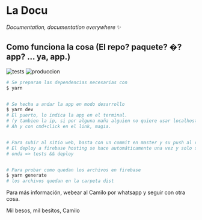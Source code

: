 # La Docu

*Documentation, documentation everywhere*  ✨


## Como funciona la cosa (El repo? paquete? �? app? ... ya, app.)

![tests](https://github.com/camonunez/laDocu/actions/workflows/ci.yml/badge.svg)
![produccion](https://github.com/camonunez/laDocu/actions/workflows/deploy.yml/badge.svg)

```bash
# Se preparan las dependencias necesarias con
$ yarn 


# Se hecha a andar la app en modo desarrollo
$ yarn dev
# El puerto, lo indica la app en el terminal.
# (y tambien la ip, si por alguna maña alguien no quiere usar localhost)
# Ah y con cmd+click en el link, magia.


# Para subir al sitio web, basta con un commit en master y su push al repo en GitHub.
# El deploy a firebase hosting se hace automáticamente una vez y solo si aprueba los tests automáticos.
# onda => tests && deploy


# Para probar como quedan los archivos en firebase
$ yarn generate
# los archivos quedan en la carpeta dist
```

Para más información, webear al Camilo por whatsapp y seguir con otra cosa.

Mil besos, mil besitos, Camilo
